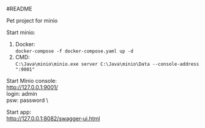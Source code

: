 #README

Pet project for minio

Start minio:
1) Docker: \
 `docker-compose -f docker-compose.yaml up -d`
2) CMD: \
 `C:\Java\minio\minio.exe server C:\Java\minio\Data --console-address ":9001"`
   
Start Minio console: \
http://127.0.0.1:9001/ \
login: admin \
psw: password \


   
Start app: \
http://127.0.0.1:8082/swagger-ui.html
